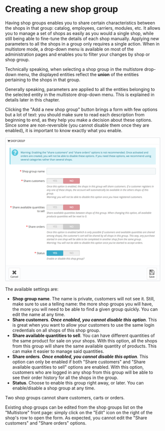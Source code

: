 # Creating a new shop group

Having shop groups enables you to share certain characteristics between the shops in that group: catalog, employees, carriers, modules, etc. It allows you to manage a set of shops as easily as you would a single shop, while still being able to fine-tune the details of each shop manually. Applying new parameters to all the shops in a group only requires a single action. When in multistore mode, a drop-down menu is available on most of the administration pages and enables you to filter your changes by shop or shop group.

Technically speaking, when selecting a shop group in the multistore drop-down menu, the displayed entities reflect the **union** of the entities pertaining to the shops in that group.

Generally speaking, parameters are applied to all the entities belonging to the selected entity in the multistore drop-down menu. This is explained in details later in this chapter.

Clicking the "Add a new shop group" button brings a form with few options but a lot of text: you should make sure to read each description from beginning to end, as they help you make a decision about these options. Since some are non-reversible \(you cannot disable them once they are enabled\), it is important to know exactly what you enable.

![](../../.gitbook/assets/57081985%20%284%29%20%281%29.png)

The available settings are:

* **Shop group name**. The name is private, customers will not see it. Still, make sure to use a telling name: the more shop groups you will have, the more you will need to be able to find a given group quickly. You can edit the name at any time.
* **Share customers**. _**Once enabled, you cannot disable this option**_. This is great when you want to allow your customers to use the same login credentials on all shops of this shop group.
* **Share available quantities to sell**. You can have different quantities of the same product for sale on your shops. With this option, all the shops from this group will share the same available quantity of products. This can make it easier to manage said quantities.
* **Share orders**. _**Once enabled, you cannot disable this option**_. This option can only be enabled if both "Share customers" and "Share available quantities to sell" options are enabled. With this option, customers who are logged in any shop from this group will be able to see their order history for all the shops in the group.
* **Status**. Choose to enable this group right away, or later. You can enable/disable a shop group at any time.  

Two shop groups cannot share customers, carts or orders.

Existing shop groups can be edited from the shop groups list on the "Multistore" front page: simply click on the "Edit" icon on the right of the shop's row to open the form. As expected, you cannot edit the "Share customers" and "Share orders" options.

